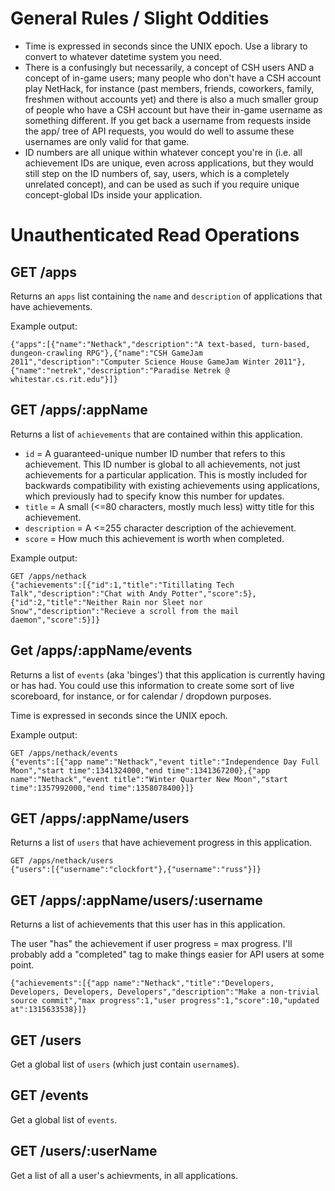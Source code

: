 
# General Rules / Slight Oddities #

* Time is expressed in seconds since the UNIX epoch. Use a library to convert to whatever datetime system you need.
* There is a confusingly but necessarily, a concept of CSH users AND a concept of in-game users; many people who don't have a CSH account play NetHack, for instance (past members, friends, coworkers, family, freshmen without accounts yet) and there is also a much smaller group of people who have a CSH account but have their in-game username as something different. If you get back a username from requests inside the app/ tree of API requests, you would do well to assume these usernames are only valid for that game.
* ID numbers are all unique within whatever concept you're in (i.e. all achievement IDs are unique, even across applications, but they would still step on the ID numbers of, say, users, which is a completely unrelated concept), and can be used as such if you require unique concept-global IDs inside your application.

# Unauthenticated Read Operations #

## GET /apps ##
Returns an `apps` list containing the `name` and `description` of applications that have achievements.

Example output:
````
{"apps":[{"name":"Nethack","description":"A text-based, turn-based, dungeon-crawling RPG"},{"name":"CSH GameJam 2011","description":"Computer Science House GameJam Winter 2011"},{"name":"netrek","description":"Paradise Netrek @ whitestar.cs.rit.edu"}]}
````

## GET /apps/:appName ##
Returns a list of `achievements` that are contained within this application.

* `id` = A guaranteed-unique number ID number that refers to this achievement. This ID number is global to all achievements, not just achievements for a particular application. This is mostly included for backwards compatibility with existing achievements using applications, which previously had to specify know this number for updates.
* `title` = A small (<=80 characters, mostly much less) witty title for this achievement.
* `description` = A <=255 character description of the achievement.
* `score` = How much this achievement is worth when completed.

Example output:
````
GET /apps/nethack
{"achievements":[{"id":1,"title":"Titillating Tech Talk","description":"Chat with Andy Potter","score":5},{"id":2,"title":"Neither Rain nor Sleet nor Snow","description":"Recieve a scroll from the mail daemon","score":5}]}
````

## Get /apps/:appName/events ##
Returns a list of `events` (aka 'binges') that this application is currently having or has had. You could use this information to create some sort of live scoreboard, for instance, or for calendar / dropdown purposes.

Time is expressed in seconds since the UNIX epoch.

Example output:
````
GET /apps/nethack/events
{"events":[{"app name":"Nethack","event title":"Independence Day Full Moon","start time":1341324000,"end time":1341367200},{"app name":"Nethack","event title":"Winter Quarter New Moon","start time":1357992000,"end time":1358078400}]}
````

## GET /apps/:appName/users ##
Returns a list of `users` that have achievement progress in this application.

````
GET /apps/nethack/users
{"users":[{"username":"clockfort"},{"username":"russ"}]}
````

## GET /apps/:appName/users/:username ##

Returns a list of achievements that this user has in this application.

The user "has" the achievement if user progress = max progress. I'll probably add a "completed" tag to make things easier for API users at some point.


````
{"achievements":[{"app name":"Nethack","title":"Developers, Developers, Developers, Developers","description":"Make a non-trivial source commit","max progress":1,"user progress":1,"score":10,"updated at":1315633538}]}
````

## GET /users ##

Get a global list of `users` (which just contain `username`s).

## GET /events ##

Get a global list of `events`.

## GET /users/:userName ##

Get a list of all a user's achievments, in all applications.
